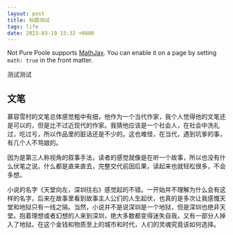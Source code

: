 ```yaml
---
layout: post
title: 标题测试
tags: life
date: 2023-03-19 15:32 +0800
---
```

Not Pure Poole supports [MathJax](https://www.mathjax.org/). You can enable it on a page by setting `math: true` in the front matter.

测试测试


## 文笔

慕容雪村的文笔总体感觉粗中有细，他作为一个当代作家，我个人觉得他的文笔还是可以的，但是比不过近现代的作家。我猜他应该是一个社会人，在社会中洗礼过，吃过亏，所以作品里的脏话还是不少的。这也难怪，在当代，遇到坑爹的事，有几个人不骂娘的。

因为是第三人称视角的叙事手法，读者的感觉就像是在听一个故事，所以也没有什么伏笔之说。什么都是直来直去，完整交代前因后果，读起来也就轻松很多，不会多想。

小说的名字《天堂向左，深圳往右》感觉起的不错。一开始并不理解为什么会有这样的名字，后来在故事里看到故事主人公们的人生起伏，也真的是多次让我感慨天堂和地狱只有一线之隔。当然，小说并不是说深圳是一个地狱，但是深圳也绝非天堂。抱着理想或者幻想的人来到深圳，绝大多数都变得迷失自我，又有一部分人掉入了地狱。在这个金钱和物质至上的城市和时代，人们的灵魂究竟该如何选择。